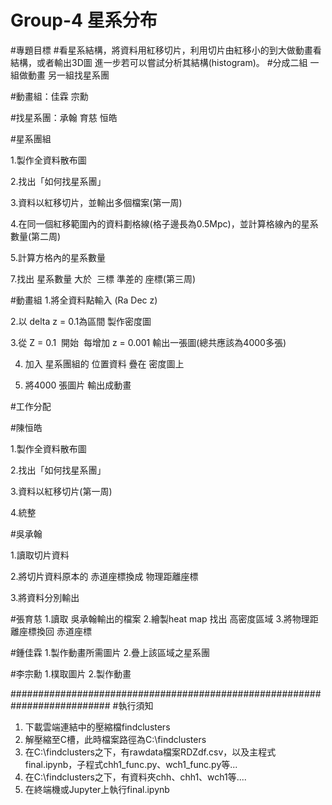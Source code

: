 # Group-4 星系分布
#專題目標
#看星系結構，將資料用紅移切片，利用切片由紅移小的到大做動畫看結構，或者輸出3D圖 進一步若可以嘗試分析其結構(histogram)。
#分成二組 一組做動畫 另一組找星系團

#動畫組：佳霖 宗勳

#找星系團：承翰 育慈 恒皓

#星系團組


1.製作全資料散布圖


2.找出「如何找星系團」


3.資料以紅移切片，並輸出多個檔案(第一周) 


4.在同一個紅移範圍內的資料劃格線(格子邊長為0.5Mpc)，並計算格線內的星系數量(第二周)


5.計算方格內的星系數量


7.找出 星系數量 大於  三標 準差的 座標(第三周)



#動畫組
1.將全資料點輸入 (Ra Dec z)


2.以 delta z = 0.1為區間 製作密度圖


3.從 Z = 0.1  開始  每增加 z = 0.001 輸出一張圖(總共應該為4000多張)


4. 加入 星系團組的 位置資料 疊在 密度圖上


4. 將4000 張圖片 輸出成動畫




#工作分配



#陳恒皓


1.製作全資料散布圖


2.找出「如何找星系團」


3.資料以紅移切片(第一周)


4.統整

#吳承翰


1.讀取切片資料


2.將切片資料原本的 赤道座標換成 物理距離座標


3.將資料分別輸出

#張育慈
1.讀取 吳承翰輸出的檔案
2.繪製heat map 找出 高密度區域
3.將物理距離座標換回 赤道座標

#鍾佳霖
1.製作動畫所需圖片
2.疊上該區域之星系團

#李宗勳
1.樸取圖片
2.製作動畫

##########################################################################
#執行須知
1. 下載雲端連結中的壓縮檔findclusters
2. 解壓縮至C槽，此時檔案路徑為C:\\findclusters
3. 在C:\\findclusters之下，有rawdata檔案RDZdf.csv，以及主程式final.ipynb，子程式chh1_func.py、wch1_func.py等...
4. 在C:\\findclusters之下，有資料夾chh、chh1、wch1等....
5. 在終端機或Jupyter上執行final.ipynb



